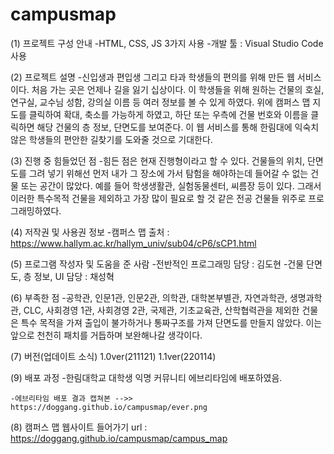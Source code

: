 # campusmap

(1) 프로젝트 구성 안내
    -HTML, CSS, JS 3가지 사용
    -개발 툴 : Visual Studio Code 사용

(2) 프로젝트 설명
    -신입생과 편입생 그리고 타과 학생들의 편의를 위해 만든 웹 서비스이다.
    처음 가는 곳은 언제나 길을 잃기 십상이다. 이 학생들을 위해 원하는 건물의 
    호실, 연구실, 교수님 성함, 강의실 이름 등 여러 정보를 볼 수 있게 하였다.
    위에 캠퍼스 맵 지도를 클릭하여 확대, 축소를 가능하게 하였고, 하단 또는 우측에 건물 번호와 이름을 클릭하면 해당 건물의 층 정보, 단면도를 보여준다. 이 웹 서비스를 통해 한림대에 익숙치 않은 학생들의 편안한 길찾기를 도와줄 것으로 기대한다.

(3) 진행 중 힘들었던 점
    -힘든 점은 현재 진행형이라고 할 수 있다. 건물들의 위치, 단면도를 그려 넣기 위해선 먼저 내가 그 장소에 가서 탐험을 해야하는데 들어갈 수 없는 건물 또는 공간이 많았다. 예를 들어 학생생활관, 실험동물센터, 씨름장 등이 있다. 그래서 이러한 특수목적 건물을 제외하고 가장 많이 필요로 할 것 같은 전공 건물들 위주로 프로그래밍하였다. 

(4) 저작권 및 사용권 정보
    -캠퍼스 맵 출처 : https://www.hallym.ac.kr/hallym_univ/sub04/cP6/sCP1.html
    
(5) 프로그램 작성자 및 도움을 준 사람
    -전반적인 프로그래밍 담당 : 김도현
    -건물 단면도, 층 정보, UI 담당 : 채성혁

(6) 부족한 점
    -공학관, 인문1관, 인문2관, 의학관, 대학본부별관, 자연과학관, 생명과학관, CLC, 사회경영 1관, 사회경영 2관, 국제관, 기초교육관, 산학협력관을 제외한 건물은 특수 목적을 가져 출입이 불가하거나 통짜구조를 가져 단면도를 만들지 않았다. 이는 앞으로 천천히 패치를 거듭하며 보완해나갈 생각이다.

(7) 버전(업데이트 소식)
    1.0ver(211121)
    1.1ver(220114)
    
(9) 배포 과정
    -한림대학교 대학생 익명 커뮤니티 에브리타임에 배포하였음.
    
    -에브리타임 배포 결과 캡쳐본 -->>   https://doggang.github.io/campusmap/ever.png
    
(8) 캠퍼스 맵 웹사이트 들어가기
    url : https://doggang.github.io/campusmap/campus_map
